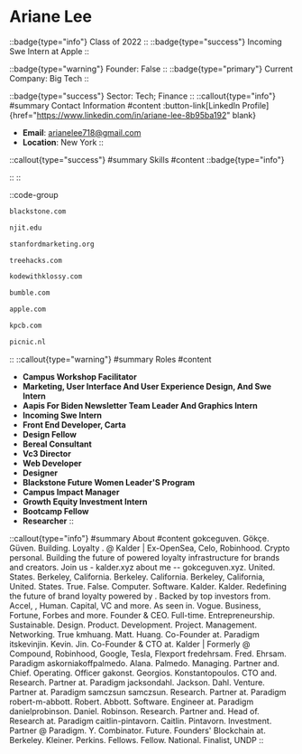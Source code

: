 # Ariane Lee
::badge{type="info"}
Class of 2022
::
::badge{type="success"}
Incoming Swe Intern at Apple
::

::badge{type="warning"}
Founder: False
::
::badge{type="primary"}
Current Company: Big Tech
::

::badge{type="success"}
Sector: Tech; Finance
::
::callout{type="info"}
#summary
Contact Information
#content
:button-link[LinkedIn Profile]{href="https://www.linkedin.com/in/ariane-lee-8b95ba192" blank}
- **Email**: arianelee718@gmail.com
- **Location**: New York
::

::callout{type="success"}
#summary
Skills
#content
::badge{type="info"}

::
::

::code-group
```bash [Blackstone Group]
blackstone.com
```
```bash [New Jersey Institute of Technology]
njit.edu
```
```bash [Stanford Marketing]
stanfordmarketing.org
```
```bash [TreeHacks]
treehacks.com
```
```bash [Kode with Klossy]
kodewithklossy.com
```
```bash [Bumble]
bumble.com
```
```bash [Apple]
apple.com
```
```bash [Kleiner Perkins Caufield & Byers]
kpcb.com
```
```bash [Picnic Supermarkets]
picnic.nl
```
::
::callout{type="warning"}
#summary
Roles
#content
- **Campus Workshop Facilitator**
- **Marketing, User Interface And User Experience Design, And Swe Intern**
- **Aapis For Biden Newsletter Team Leader And Graphics Intern**
- **Incoming Swe Intern**
- **Front End Developer, Carta**
- **Design Fellow**
- **Bereal Consultant**
- **Vc3 Director**
- **Web Developer**
- **Designer**
- **Blackstone Future Women Leader'S Program**
- **Campus Impact Manager**
- **Growth Equity Investment Intern**
- **Bootcamp Fellow**
- **Researcher**
::

::callout{type="info"}
#summary
About
#content
gokceguven. Gökçe. Güven. Building. Loyalty . @ Kalder | Ex-OpenSea, Celo, Robinhood. Crypto personal. Building the future of powered loyalty infrastructure for brands and creators. Join us - kalder.xyz about me -- gokceguven.xyz. United. States. Berkeley, California. Berkeley. California. Berkeley, California, United. States. True. False. Computer. Software. Kalder. Kalder. Redefining the future of brand loyalty powered by . Backed by top investors from. Accel, , Human. Capital, VC and more. As seen in. Vogue. Business, Fortune, Forbes and more. Founder & CEO. Full-time. Entrepreneurship. Sustainable. Design. Product. Development. Project. Management. Networking. True kmhuang. Matt. Huang. Co-Founder at. Paradigm itskevinjin. Kevin. Jin. Co-Founder & CTO at. Kalder | Formerly @ Compound, Robinhood, Google, Tesla, Flexport fredehrsam. Fred. Ehrsam. Paradigm askorniakoffpalmedo. Alana. Palmedo. Managing. Partner and. Chief. Operating. Officer gakonst. Georgios. Konstantopoulos. CTO and. Research. Partner at. Paradigm jacksondahl. Jackson. Dahl. Venture. Partner at. Paradigm samczsun samczsun. Research. Partner at. Paradigm robert-m-abbott. Robert. Abbott. Software. Engineer at. Paradigm danielprobinson. Daniel. Robinson. Research. Partner and. Head of. Research at. Paradigm caitlin-pintavorn. Caitlin. Pintavorn. Investment. Partner @ Paradigm. Y. Combinator. Future. Founders' Blockchain at. Berkeley. Kleiner. Perkins. Fellows. Fellow. National. Finalist, UNDP
::
